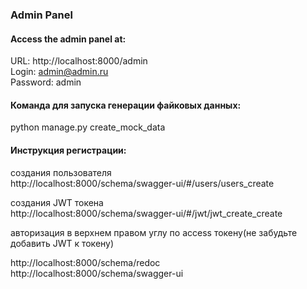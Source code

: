 ### Admin Panel
#### Access the admin panel at:

URL: http://localhost:8000/admin  
Login: admin@admin.ru  
Password: admin  


#### Команда для запуска генерации файковых данных:  
python manage.py create_mock_data



#### Инструкция регистрации:  
создания пользователя  
http://localhost:8000/schema/swagger-ui/#/users/users_create  

создания JWT токена   
http://localhost:8000/schema/swagger-ui/#/jwt/jwt_create_create  

авторизация в верхнем правом углу по access токену(не забудьте добавить JWT к токену)  


http://localhost:8000/schema/redoc  
http://localhost:8000/schema/swagger-ui  